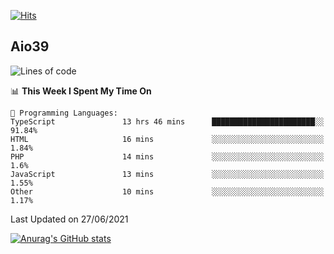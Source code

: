 [![Hits](https://hits.seeyoufarm.com/api/count/incr/badge.svg?url=https%3A%2F%2Fgithub.com%2Faio39&count_bg=%2339C5BB&title_bg=%23555555&icon=&icon_color=%23E7E7E7&title=hits&edge_flat=false)](https://hits.seeyoufarm.com)

## Aio39

<!--START_SECTION:waka-->
![Lines of code](https://img.shields.io/badge/From%20Hello%20World%20I%27ve%20Written-372117%20lines%20of%20code-blue)

📊 **This Week I Spent My Time On** 

```text
💬 Programming Languages: 
TypeScript               13 hrs 46 mins      ███████████████████████░░   91.84% 
HTML                     16 mins             ░░░░░░░░░░░░░░░░░░░░░░░░░   1.84% 
PHP                      14 mins             ░░░░░░░░░░░░░░░░░░░░░░░░░   1.6% 
JavaScript               13 mins             ░░░░░░░░░░░░░░░░░░░░░░░░░   1.55% 
Other                    10 mins             ░░░░░░░░░░░░░░░░░░░░░░░░░   1.17%

```


 Last Updated on 27/06/2021
<!--END_SECTION:waka-->
[![Anurag's GitHub stats](https://github-readme-stats.vercel.app/api?username=aio39)](https://github.com/anuraghazra/github-readme-stats)

<!--
**aio39/aio39** is a ✨ _special_ ✨ repository because its `README.md` (this file) appears on your GitHub profile.

Here are some ideas to get you started:

- 🔭 I’m currently working on ...
- 🌱 I’m currently learning ...
- 👯 I’m looking to collaborate on ...
- 🤔 I’m looking for help with ...
- 💬 Ask me about ...
- 📫 How to reach me: ...
- 😄 Pronouns: ...
- ⚡ Fun fact: ...
-->
